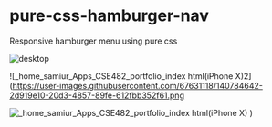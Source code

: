 # pure-css-hamburger-nav
Responsive hamburger menu using pure css

![desktop](https://user-images.githubusercontent.com/67631118/140784531-2c82003b-0afc-41bb-8df0-81ae33cb4e13.png)


![_home_samiur_Apps_CSE482_portfolio_index html(iPhone X)2](https://user-images.githubusercontent.com/67631118/140784642-2d919e10-20d3-4857-89fe-612fbb352f61.png


![_home_samiur_Apps_CSE482_portfolio_index html(iPhone X)](https://user-images.githubusercontent.com/67631118/140784677-f94387f7-a744-4011-864e-fd50104d9330.png)
)

